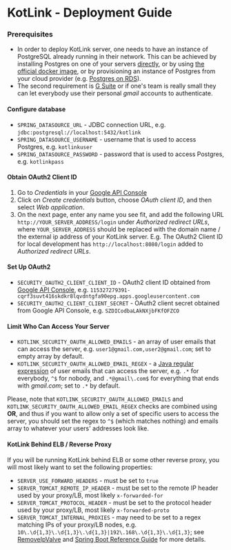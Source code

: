# KotLink - Deployment Guide

### Prerequisites

* In order to deploy KotLink server, one needs to have an instance of PostgreSQL already running in their network.
This can be achieved by installing Postgres on one of your servers 
[directly](https://www.postgresql.org/docs/current/static/tutorial-install.html),
or by using [the official docker image](https://www.postgresql.org/docs/current/static/tutorial-install.html),
or by provisioning an instance of Postgres from your cloud provider 
(e.g. [Postgres on RDS](https://aws.amazon.com/rds/postgresql/)).
* The second requirement is [G Suite](https://gsuite.google.com/) 
or if one's team is really small they can let everybody use their personal *gmail* accounts to authenticate.

#### Configure database

* `SPRING_DATASOURCE_URL` - JDBC connection URL, 
 e.g. `jdbc:postgresql://localhost:5432/kotlink`
* `SPRING_DATASOURCE_USERNAME` - username that is used to access Postgres, 
 e.g. `kotlinkuser`
* `SPRING_DATASOURCE_PASSWORD` - password that is used to access Postgres, 
 e.g. `kotlinkpass`

#### Obtain OAuth2 Client ID

1. Go to *Credentials* in your [Google API Console](https://console.developers.google.com)
1. Click on *Create credentials* button, choose *OAuth client ID*, and then select *Web application*.
1. On the next page, enter any name you see fit, and add the following URL `http://YOUR_SERVER_ADDRESS/login` 
under *Authorized redirect URLs*, where `YOUR_SERVER_ADDRESS` 
should be replaced with the domain name / the external ip address of your KotLink server.
E.g. The OAuth2 Client ID for local development has `http://localhost:8080/login` added to *Authorized redirect URLs*.
 
#### Set Up OAuth2
 
* `SECURITY_OAUTH2_CLIENT_CLIENT_ID` - OAuth2 client ID obtained from [Google API Console](https://console.developers.google.com),
 e.g. `115327279391-cqrf3suvt416skdkr8lqvdntgfa90epg.apps.googleusercontent.com`
* `SECURITY_OAUTH2_CLIENT_CLIENT_SECRET` - OAuth2 client secret obtained from Google API Console,
 e.g. `SZDICodbaLAkNXjbFKfOFZCO`

#### Limit Who Can Access Your Server

* `KOTLINK_SECURITY_OAUTH_ALLOWED_EMAILS` - an array of user emails that can access the server, 
 e.g. `user1@gmail.com,user2@gmail.com`; set to empty array by default.
* `KOTLINK_SECURITY_OAUTH_ALLOWED_EMAIL_REGEX` - a [Java regular expression](https://docs.oracle.com/javase/8/docs/api/java/util/regex/Pattern.html) 
 of user emails that can access the server, e.g. `.*` for everybody, `^$` for nobody,
 and `.*@gmail\.com$` for everything that ends with *gmail.com*; set to `.*` by default.

Please, note that `KOTLINK_SECURITY_OAUTH_ALLOWED_EMAILS` and `KOTLINK_SECURITY_OAUTH_ALLOWED_EMAIL_REGEX` checks 
are combined using **OR**, and thus if you want to allow only a set of specific users to access the server,
you should set the regex to `^$` (which matches nothing) and emails array to whatever your users' addresses look like.

#### KotLink Behind ELB / Reverse Proxy

If you will be running KotLink behind ELB or some other reverse proxy, 
you will most likely want to set the following properties: 

* `SERVER_USE_FORWARD_HEADERS` - must be set to `true`
* `SERVER_TOMCAT_REMOTE_IP_HEADER` - must be set to the remote IP header used by your proxy/LB, most likely `x-forwarded-for`
* `SERVER_TOMCAT_PROTOCOL_HEADER` - must be set to the protocol header used by your proxy/LB, most likely `x-forwarded-proto`
* `SERVER_TOMCAT_INTERNAL_PROXIES` - may need to be set to a regex matching IPs of your proxy/LB nodes,
e.g. `10\.\d{1,3}\.\d{1,3}\.\d{1,3}|192\.168\.\d{1,3}\.\d{1,3}`; 
see [RemoveIpValve](https://tomcat.apache.org/tomcat-8.5-doc/api/org/apache/catalina/valves/RemoteIpValve.html)
and [Spring Boot Reference Guide](https://docs.spring.io/spring-boot/docs/current-SNAPSHOT/reference/htmlsingle/#howto-customize-tomcat-behind-a-proxy-server)
for more details.